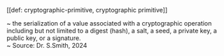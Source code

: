 [[def: cryptographic-primitive, cryptographic primitive]]

~ the serialization of a value associated with a cryptographic operation including but not limited to a digest (hash), a salt, a seed, a private key, a public key, or a signature.  
~ Source: Dr. S.Smith, 2024
